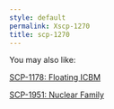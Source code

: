 ```yaml
---
style: default
permalink: Xscp-1270
title: scp-1270
---
```

You may also like:

[SCP-1178: Floating ICBM](http://scp-wiki.net/scp-1178)

[SCP-1951: Nuclear Family](http://scp-wiki.net/scp-1951)
